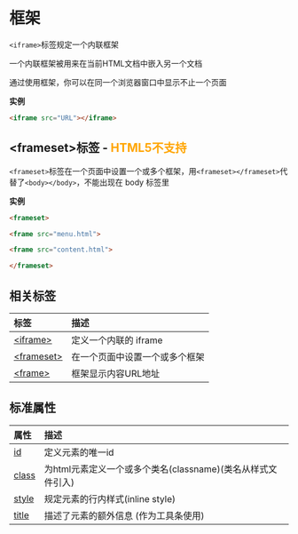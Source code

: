 # 框架

`<iframe>`标签规定一个内联框架

一个内联框架被用来在当前HTML文档中嵌入另一个文档

通过使用框架，你可以在同一个浏览器窗口中显示不止一个页面

**实例**

```html
<iframe src="URL"></iframe>
```

## \<frameset>标签 - <span style="color: orange">HTML5不支持</span>

`<frameset>`标签在一个页面中设置一个或多个框架，用`<frameset></frameset>`代替了`<body></body>`，不能出现在 body 标签里

**实例**

```html
<frameset>

<frame src="menu.html">

<frame src="content.html">

</frameset>
```

## 相关标签

|标签|描述|
|:---|:---|
|[\<iframe>](https://www.w3cschool.cn/htmltags/tag-iframe.html)|定义一个内联的 iframe|
|[\<frameset>](https://www.w3cschool.cn/htmltags/tag-frameset.html)|在一个页面中设置一个或多个框架|
|[\<frame>](https://www.w3cschool.cn/htmltags/tag-frame.html)|框架显示内容URL地址|

## 标准属性

|属性|描述|
|:---|:---|
|[id](https://www.w3cschool.cn/htmltags/att-global-id.html)|定义元素的唯一id|
|[class](https://www.w3cschool.cn/htmltags/att-global-class.html)|为html元素定义一个或多个类名(classname)(类名从样式文件引入)|
|[style](https://www.w3cschool.cn/htmltags/att-global-style.html)|规定元素的行内样式(inline style)|
|[title](https://www.w3cschool.cn/htmltags/att-global-title.html)|描述了元素的额外信息 (作为工具条使用)|
